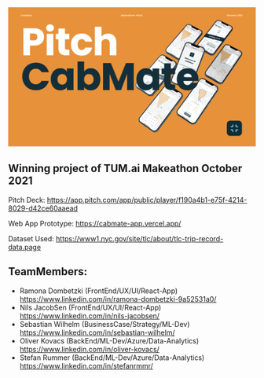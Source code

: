 ![Pitch](https://github.com/NilsJacobsen/cabmate_app/blob/1be4c7206b4dd72fb305492b4073ee5e51ebb476/Git.jpg?raw=true)

## Winning project of TUM.ai Makeathon October 2021

Pitch Deck:
https://app.pitch.com/app/public/player/f190a4b1-e75f-4214-8029-d42ce60aaead

Web App Prototype:
https://cabmate-app.vercel.app/

Dataset Used:
https://www1.nyc.gov/site/tlc/about/tlc-trip-record-data.page

## TeamMembers:
- Ramona Dombetzki    (FrontEnd/UX/UI/React-App)
https://www.linkedin.com/in/ramona-dombetzki-9a52531a0/
- Nils JacobSen       (FrontEnd/UX/UI/React-App)
https://www.linkedin.com/in/nils-jacobsen/
- Sebastian Wilhelm   (BusinessCase/Strategy/ML-Dev)
https://www.linkedin.com/in/sebastian-wilhelm/
- Oliver Kovacs       (BackEnd/ML-Dev/Azure/Data-Analytics)
https://www.linkedin.com/in/oliver-kovacs/
- Stefan Rummer       (BackEnd/ML-Dev/Azure/Data-Analytics)
https://www.linkedin.com/in/stefanrmmr/
